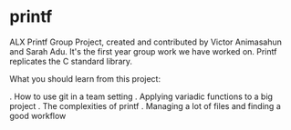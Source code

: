 # printf
ALX Printf Group Project, created and contributed by Victor Animasahun and Sarah Adu.
It's the first year group work we have worked on. Printf replicates the C standard library.

What you should learn from this project:

. How to use git in a team setting
. Applying variadic functions to a big project
. The complexities of printf
. Managing a lot of files and finding a good workflow

